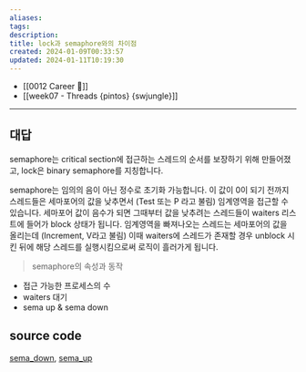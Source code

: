 ```yaml
---
aliases: 
tags: 
description:
title: lock과 semaphore와의 차이점
created: 2024-01-09T00:33:57
updated: 2024-01-11T10:19:30
---
```

- [[0012 Career 💼]]
- [[week07 - Threads {pintos} {swjungle}]]
---

## 대답

semaphore는 critical section에 접근하는 스레드의 순서를 보장하기 위해 만들어졌고, lock은 binary semaphore를 지칭합니다.

semaphore는 임의의 음이 아닌 정수로 초기화 가능합니다. 이 값이 0이 되기 전까지 스레드들은 세마포어의 값을 낮추면서 (Test 또는 P 라고 불림) 임계영역을 접근할 수 있습니다. 세마포어 값이 음수가 되면 그때부터 값을 낮추려는 스레드들이 waiters 리스트에 들어가 block 상태가 됩니다. 임계영역을 빠져나오는 스레드는 세마포어의 값을 올리는데 (Increment, V라고 불림) 이때 waiters에 스레드가 존재할 경우 unblock 시킨 뒤에 해당 스레드를 실행시킴으로써 로직이 흘러가게 됩니다.

> semaphore의 속성과 동작

- 접근 가능한 프로세스의 수
- waiters 대기
- sema up & sema down

## source code

[sema_down](https://github.com/ChoiWheatley/swjungle-week07-09/blob/f0ec01dc014fa1ba04b2a5011a6618cd47a83ed9/threads/synch.c#L61), [sema_up](https://github.com/ChoiWheatley/swjungle-week07-09/blob/f0ec01dc014fa1ba04b2a5011a6618cd47a83ed9/threads/synch.c#L106)
